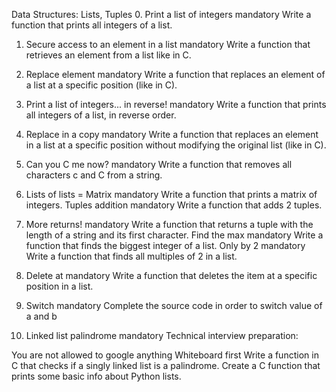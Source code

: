 Data Structures: Lists, Tuples
0. Print a list of integers
mandatory
Write a function that prints all integers of a list.
1. Secure access to an element in a list
mandatory
Write a function that retrieves an element from a list like in C.

2. Replace element
mandatory
Write a function that replaces an element of a list at a specific position (like in C).
3. Print a list of integers... in reverse!
mandatory
Write a function that prints all integers of a list, in reverse order.
4. Replace in a copy
mandatory
Write a function that replaces an element in a list at a specific position without modifying the original list (like in C).
5. Can you C me now?
mandatory
Write a function that removes all characters c and C from a string.
6. Lists of lists = Matrix
mandatory
Write a function that prints a matrix of integers.
Tuples addition
mandatory
Write a function that adds 2 tuples.
8. More returns!
mandatory
Write a function that returns a tuple with the length of a string and its first character.
 Find the max
mandatory
Write a function that finds the biggest integer of a list.
 Only by 2
mandatory
Write a function that finds all multiples of 2 in a list.
11. Delete at
mandatory
Write a function that deletes the item at a specific position in a list.
12. Switch
mandatory
Complete the source code in order to switch value of a and b
13. Linked list palindrome
mandatory
Technical interview preparation:

You are not allowed to google anything
Whiteboard first
Write a function in C that checks if a singly linked list is a palindrome.
Create a C function that prints some basic info about Python lists.
